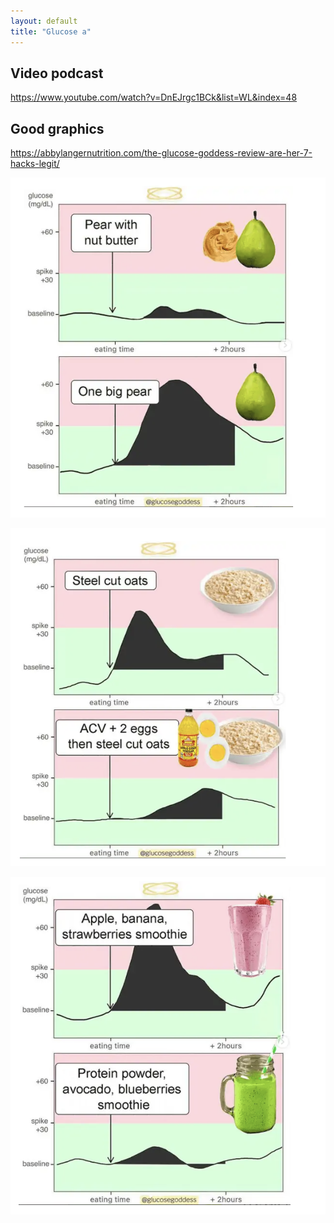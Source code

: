 ```yaml
---
layout: default
title: "Glucose a"
---
```



## Video podcast 
https://www.youtube.com/watch?v=DnEJrgc1BCk&list=WL&index=48

## Good graphics
https://abbylangernutrition.com/the-glucose-goddess-review-are-her-7-hacks-legit/

![](media/cleanshot_2023-11-01-at-11-29-41@2x.png)

![](media/cleanshot_2023-11-01-at-11-29-59@2x.png)

![](media/cleanshot_2023-11-01-at-11-30-29@2x.png)


